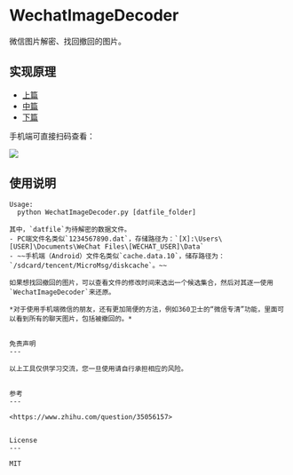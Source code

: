 WechatImageDecoder
===

微信图片解密、找回撤回的图片。

实现原理
---

- [上篇](https://mp.weixin.qq.com/s?__biz=MzIzNDM0OTM5NA==&mid=2247483711&idx=1&sn=83c60e80ccd80d36e33c0950eba41680#rd)
- [中篇](https://mp.weixin.qq.com/s?__biz=MzIzNDM0OTM5NA==&mid=2247483714&idx=1&sn=28684cc98a91edfe3e2dd7557cf25a42#rd)
- [下篇](https://mp.weixin.qq.com/s?__biz=MzIzNDM0OTM5NA==&mid=2247483922&idx=1&sn=f5fc034da44a44822fd9a27519461ee1&chksm=e8f6f42fdf817d39b8f065e5d7a04335275fe27b0c4fdcaa7cb7ea0ec3e2af8014f3661b773f#rd)

手机端可直接扫码查看：

![](http://zhangxiaoyang.me/themes/default/images/qrcode.jpg)

使用说明
---

```
Usage:
  python WechatImageDecoder.py [datfile_folder]

其中，`datfile`为待解密的数据文件。
- PC端文件名类似`1234567890.dat`，存储路径为：`[X]:\Users\[USER]\Documents\WeChat Files\[WECHAT_USER]\Data`
- ~~手机端（Android）文件名类似`cache.data.10`，储存路径为：`/sdcard/tencent/MicroMsg/diskcache`。~~

如果想找回撤回的图片，可以查看文件的修改时间来选出一个候选集合，然后对其逐一使用`WechatImageDecoder`来还原。

*对于使用手机端微信的朋友，还有更加简便的方法，例如360卫士的“微信专清”功能，里面可以看到所有的聊天图片，包括被撤回的。*


免责声明
---

以上工具仅供学习交流，您一旦使用请自行承担相应的风险。


参考
---

<https://www.zhihu.com/question/35056157>


License
---

MIT

